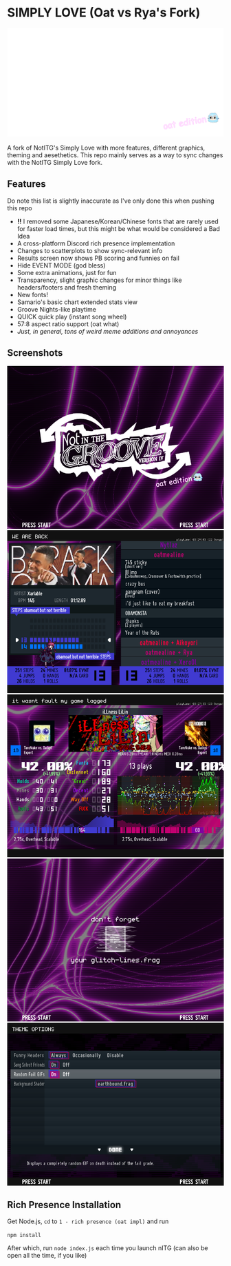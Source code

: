 # SIMPLY LOVE (Oat vs Rya's Fork)

![logo time](https://raw.githubusercontent.com/oatmealine/simply-love-oat-fork/master/logo.png "logo")

A fork of NotITG's Simply Love with more features, different graphics, theming and aesethetics. This repo mainly serves as a way to sync changes with the NotITG Simply Love fork.

## Features

Do note this list is slightly inaccurate as I've only done this when pushing this repo

- **!!** I removed some Japanese/Korean/Chinese fonts that are rarely used for faster load times, but this might be what would be considered a Bad Idea
- A cross-platform Discord rich presence implementation
- Changes to scatterplots to show sync-relevant info
- Results screen now shows PB scoring and funnies on fail
- Hide EVENT MODE (god bless)
- Some extra animations, just for fun
- Transparency, slight graphic changes for minor things like headers/footers and fresh theming
- New fonts!
- Samario's basic chart extended stats view
- Groove Nights-like playtime
- QUICK quick play (instant song wheel)
- 57:8 aspect ratio support (oat what)
- *Just, in general, tons of weird meme additions and annoyances*

## Screenshots

![title](https://raw.githubusercontent.com/oatmealine/simply-love-oat-fork/master/screenshot1.png "title")
![song select](https://raw.githubusercontent.com/oatmealine/simply-love-oat-fork/master/screenshot2.png "song list")
![result](https://raw.githubusercontent.com/oatmealine/simply-love-oat-fork/master/screenshot3.png "result")
![usb screen](https://raw.githubusercontent.com/oatmealine/simply-love-oat-fork/master/screenshot4.png "usb screen")
![config](https://raw.githubusercontent.com/oatmealine/simply-love-oat-fork/master/screenshot5.png "config")

## Rich Presence Installation

Get Node.js, `cd` to `1 - rich presence (oat impl)` and run

`npm install`

After which, run `node index.js` each time you launch nITG (can also be open all the time, if you like)
